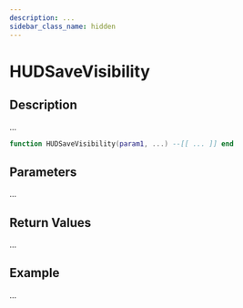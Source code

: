 ```yaml
---
description: ...
sidebar_class_name: hidden
---
```


# HUDSaveVisibility

## Description

...

```lua
function HUDSaveVisibility(param1, ...) --[[ ... ]] end
```

## Parameters

...

## Return Values

...

## Example

...

